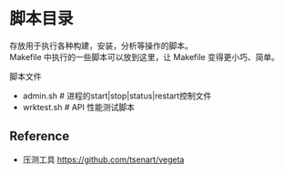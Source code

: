 # 脚本目录

存放用于执行各种构建，安装，分析等操作的脚本。  
Makefile 中执行的一些脚本可以放到这里，让 Makefile 变得更小巧、简单。

脚本文件
 - admin.sh             # 进程的start|stop|status|restart控制文件
 - wrktest.sh           # API 性能测试脚本
 
## Reference
- 压测工具 https://github.com/tsenart/vegeta